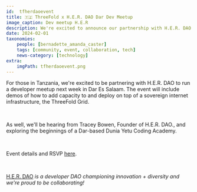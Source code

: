 ```yaml
---
id:  tfherdaoevent
title: 🇹🇿 ThreeFold x H.E.R. DAO Dar Dev Meetup
image_caption: Dev meetup H.E.R
description: We're excited to announce our partnership with H.E.R. DAO for a developer meetup in Dar Es Salaam, Tanzania next week, showcasing demos on deploying on the ThreeFold Grid.
date: 2024-02-01
taxonomies:
    people: [bernadette_amanda_caster]
    tags: [community, event, collaboration, tech]
    news-category: [technology]
extra:
    imgPath: tfherdaoevent.png
---
```


For those in Tanzania, we're excited to be partnering with H.E.R. DAO to run a developer meetup next week in Dar Es Salaam. The event will include demos of how to add capacity to and deploy on top of a sovereign internet infrastructure, the ThreeFold Grid.

<br/>

As well, we'll be hearing from Tracey Bowen, Founder of H.E.R. DAO., and exploring the beginnings of a Dar-based Dunia Yetu Coding Academy.

<br/>

Event details and RSVP [here](https://lu.ma/threefoldherdao).

<br/>

[H.E.R. DAO](https://www.her-dao.xyz/) *is a developer DAO championing innovation + diversity and we're proud to be collaborating!*